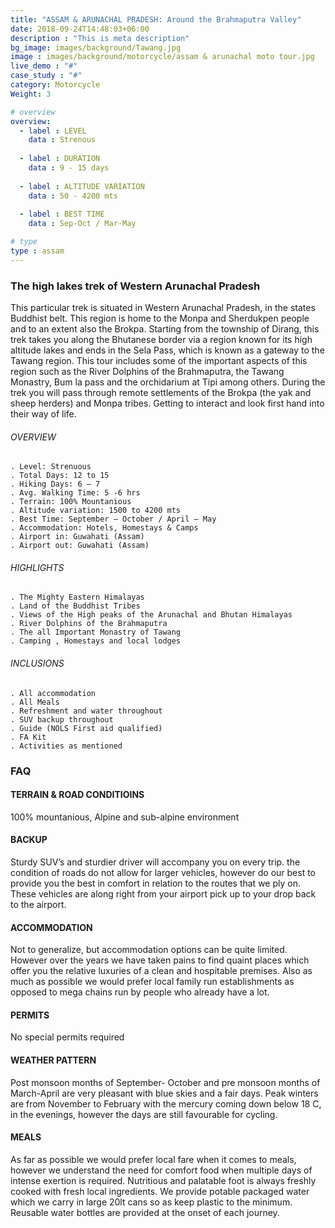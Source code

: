 ```yaml
---
title: "ASSAM & ARUNACHAL PRADESH: Around the Brahmaputra Valley"
date: 2018-09-24T14:48:03+06:00
description : "This is meta description"
bg_image: images/background/Tawang.jpg
image : images/background/motorcycle/assam & arunachal moto tour.jpg
live_demo : "#"
case_study : "#"
category: Motorcycle
Weight: 3

# overview
overview:
  - label : LEVEL
    data : Strenous
    
  - label : DURATION
    data : 9 - 15 days
    
  - label : ALTITUDE VARIATION
    data : 50 - 4200 mts
    
  - label : BEST TIME
    data : Sep-Oct / Mar-May 

# type
type : assam
---
```


### The high lakes trek of Western Arunachal Pradesh

This particular trek is situated in Western Arunachal Pradesh, in the states Buddhist belt. This region is home to the Monpa and Sherdukpen people and to an extent also the Brokpa. Starting from the township of Dirang, this trek takes you along the Bhutanese border via a region known for its high altitude lakes and ends in the Sela Pass, which is known as a gateway to the Tawang region. This tour includes some of the important aspects of this region such as the River Dolphins of the Brahmaputra, the Tawang Monastry, Bum la pass and the orchidarium at Tipi among others. During the trek you will pass through remote settlements of the Brokpa (the yak and sheep herders) and Monpa tribes. Getting to interact and look first hand into their way of life.



###### OVERVIEW
```
. Level: Strenuous
. Total Days: 12 to 15
. Hiking Days: 6 – 7
. Avg. Walking Time: 5 -6 hrs
. Terrain: 100% Mountanious
. Altitude variation: 1500 to 4200 mts
. Best Time: September – October / April – May
. Accommodation: Hotels, Homestays & Camps
. Airport in: Guwahati (Assam)
. Airport out: Guwahati (Assam)
```




###### HIGHLIGHTS
```
. The Mighty Eastern Himalayas
. Land of the Buddhist Tribes
. Views of the High peaks of the Arunachal and Bhutan Himalayas
. River Dolphins of the Brahmaputra
. The all Important Monastry of Tawang
. Camping , Homestays and local lodges
```

###### INCLUSIONS
```
. All accommodation
. All Meals
. Refreshment and water throughout
. SUV backup throughout
. Guide (NOLS First aid qualified)
. FA Kit
. Activities as mentioned
```

### FAQ



#### TERRAIN & ROAD CONDITIOINS

100% mountanious, Alpine and sub-alpine environment

#### BACKUP
Sturdy SUV’s and sturdier driver will accompany you on every trip. the condition of roads do not allow for larger vehicles, however do our best to provide you the best in comfort in relation to the routes that we ply on. These vehicles are along right from your airport pick up to your drop back to the airport.

#### ACCOMMODATION
Not to generalize, but accommodation options can be quite limited. However over the years we have taken pains to find quaint places which offer you the relative luxuries of a clean and hospitable premises. Also as much as possible we would prefer local family run establishments as opposed to mega chains run by people who already have a lot.

#### PERMITS
No special permits required

#### WEATHER PATTERN
Post monsoon months of September- October and pre monsoon months of March-April are very pleasant with blue skies and a fair days. Peak winters are from November to February with the mercury coming down below 18 C, in the evenings, however the days are still favourable for cycling.

#### MEALS
As far as possible we would prefer local fare when it comes to meals, however we understand the need for comfort food when multiple days of intense exertion is required. Nutritious and palatable foot is always freshly cooked with fresh local ingredients. We provide potable packaged water which we carry in large 20lt cans so as keep plastic to the minimum. Reusable water bottles are provided at the onset of each journey.
